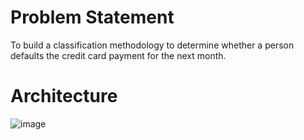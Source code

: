 # Problem Statement
  To build a classification methodology to determine whether a person defaults the credit card payment for the next month. 
# Architecture
  ![image](https://user-images.githubusercontent.com/89989179/132949337-b86e46d9-3e6f-4f33-8c31-8922a0cb9701.png)
